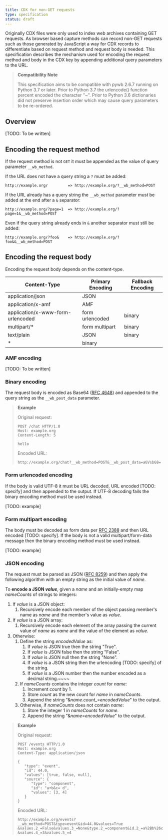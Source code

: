 ```yaml
---
title: CDX for non-GET requests
type: specification
status: draft
---
```


Originally CDX files were only used to index web archives containing  GET requests. As browser based capture methods
can record non-GET requests such as those generated by JavaScript a way for CDX records to differentiate based on
request method and request body is needed. This specification describes the mechanism used for encoding the request 
method and body in the CDX key by appending additional query parameters to the URL.

> **Compatibility Note**
>
> This specification aims to be compatible with pywb 2.6.7 running on Python 3.7 or later. 
> Prior to Python 3.7 the urlencode() function percent encoded the character "~". Prior to Python 3.6 dictionaries did
> not preserve insertion order which may cause query parameters to be re-ordered.

## Overview

[TODO: To be written]

## Encoding the request method

If the request method is not `GET` it must be appended as the value of query parameter `__wb_method`.

If the URL does not have a query string a `?` must be added:

    http://example.org/         => http://example.org/?__wb_method=POST

If the URL already has a query string the `__wb_method` parameter must be added at the end after a `&` separator:

    http://example.org/?page=1  => http://example.org/?page=1&__wb_method=POST

Even if the query string already ends in `&` another separator must still be added:

    http://example.org/?foo&    => http://example.org/?foo&&__wb_method=POST

## Encoding the request body

Encoding the request body depends on the content-type.

| Content-Type                      | Primary Encoding | Fallback Encoding |
|-----------------------------------|------------------|-------------------|
| application/json                  | JSON             |                   |
| application/x-amf                 | AMF              |                   |
| application/x-www-form-urlencoded | form urlencoded  | binary            |
| multipart/*                       | form multipart   | binary            |
| text/plain                        | JSON             | binary            |
| *                                 | binary           |                   |

### AMF encoding

[TODO: To be written]

### Binary encoding

The request body is encoded as Base64 ([RFC 4648](https://tools.ietf.org/html/rfc4648)) and appended to the query string as the `__wb_post_data` parameter.

> **Example**
> 
> Original request:
> 
>     POST /chat HTTP/1.0
>     Host: example.org
>     Content-Length: 5
>
>     hello
>
> Encoded URL:
>
>     http://example.org/chat?__wb_method=POST&__wb_post_data=aGVsbG8=

### Form urlencoded encoding

If the body is valid UTF-8 it must be URL decoded, URL encoded [TODO: specify] and then appended to the output.
If UTF-8 decoding fails the binary encoding method must be used instead.

[TODO: example]

### Form multipart encoding

The body must be decoded as form data per [RFC 2388](https://datatracker.ietf.org/doc/html/rfc2388) and then
URL encoded [TODO: specify]. If the body is not a valid multipart/form-data message then the binary encoding method
must be used instead.

[TODO: example]

### JSON encoding

The request must be parsed as JSON ([RFC 8259](https://datatracker.ietf.org/doc/html/rfc8259)) and then apply
the following algorithm with an empty string as the initial value of *name*.

To **encode a JSON *value***, given a *name* and an initially-empty map *nameCounts* of strings to integers:

1. If *value* is a JSON object:
   1. Recursively encode each member of the object passing member's name as *name* and the member's value as *value*.
2. If *value* is a JSON array:
   1. Recursively encode each element of the array passing the current value of *name* as 
      *name* and the value of the element as *value*.
3. Otherwise:
   1. Define the string *encodedValue* as:
      1. If *value* is JSON true then the string "True".
      2. If *value* is JSON false then the string "False".
      3. If *value* is JSON null then the string "None".
      4. If *value* is a JSON string then the urlencoding [TODO: specify] of the string.
      5. If *value* is a JSON number then the number encoded as a decimal string.~~~~
   2. If *nameCounts* contains the integer *count* for *name*:
      1. Increment *count* by 1.
      2. Store *count* as the new count for *name* in *nameCounts*.
      3. Append the string "&*name*.*count*_=*encodedValue*" to the output.
   3. Otherwise, if *nameCounts* does not contain *name*:
      1. Store the integer 1 in *nameCounts* for *name*.
      2. Append the string "&*name*=*encodedValue*" to the output.

> **Example**
> 
> Original request:
> 
>     POST /events HTTP/1.0
>     Host: example.org
>     Content-Type: application/json
> 
>     {
>        "type": "event",
>        "id": 44.0,
>        "values": [true, false, null],
>        "source": {
>           "type": "component",
>           "id": "a+b&c= d",
>           "values": [3, 4]
>        }
>     }
> 
> Encoded URL:
> 
>     http://example.org/events?__wb_method=POST&type=event&id=44.0&values=True
>     &values.2_=False&values.3_=None&type.2_=component&id.2_=a%2Bb%26c%3D+d
>     &values.4_=3&values.5_=4

